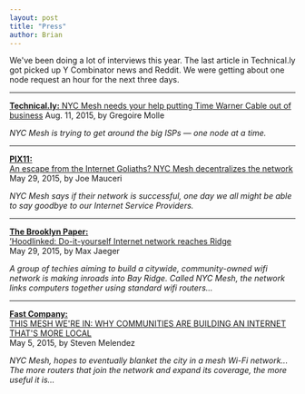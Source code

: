 ```yaml
---
layout: post
title: "Press"
author: Brian
---
```


We've been doing a lot of interviews this year. The last article in Technical.ly got picked up Y Combinator news and Reddit. We were getting about one node request an hour for the next three days. 

***
[**Technical.ly:** 
NYC Mesh needs your help putting Time Warner Cable out of business](http://technical.ly/brooklyn/2015/08/11/brooklyn-mesh-networks-red-hook-initiative/)
Aug. 11, 2015, by Gregoire Molle

*NYC Mesh is trying to get around the big ISPs — one node at a time.*

***
[**PIX11:**    
An escape from the Internet Goliaths? NYC Mesh decentralizes the network](http://pix11.com/2015/05/29/an-escape-from-the-internet-goliaths-nyc-mesh-decentralizes-the-network/)  
May 29, 2015, by Joe Mauceri

*NYC Mesh says if their network is successful, one day we all might be able to say goodbye to our Internet Service Providers.*

***
[**The Brooklyn Paper:**  
’Hoodlinked: Do-it-yourself Internet network reaches Ridge](http://www.brooklynpaper.com/stories/38/22/br-web-bay-ridge-mesh-net-2015-05-29-bk.html)  
May 29, 2015, by Max Jaeger

*A group of techies aiming to build a citywide, community-owned wifi network is making inroads into Bay Ridge. Called NYC Mesh, the network links computers together using standard wifi routers...*

***
[**Fast Company:**  
THIS MESH WE'RE IN: WHY COMMUNITIES ARE BUILDING AN INTERNET THAT'S MORE LOCAL](http://www.fastcompany.com/3044686/mesh-networks-and-the-local-internet-movement)  
May 5, 2015, by Steven Melendez

*NYC Mesh, hopes to eventually blanket the city in a mesh Wi-Fi network... The more routers that join the network and expand its coverage, the more useful it is...*